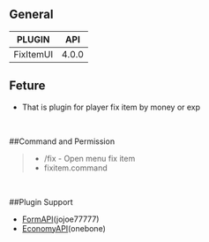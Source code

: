 ## General
| **PLUGIN** | **API** |
| :-----: | :-----: |
| FixItemUI | 4.0.0 |

## Feture
- That is plugin for player fix item by money or exp
<br>

##Command and Permission
>- /fix - Open menu fix item
>- fixitem.command
<br>

##Plugin Support
- [FormAPI](https:github.com?/jojoe77777/FormAPI)(jojoe77777)
- [EconomyAPI](https:github.com/onebone/EconomyS)(onebone)
<br>
